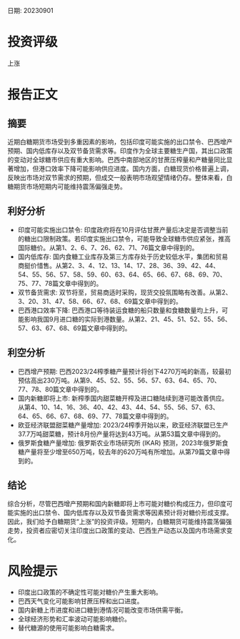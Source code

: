 
日期: 20230901

# 投资评级

上涨

# 报告正文

## 摘要

近期白糖期货市场受到多重因素的影响，包括印度可能实施的出口禁令、巴西增产预期、国内低库存以及双节备货需求等。印度作为全球主要糖生产国，其出口政策的变动对全球糖市供应有重大影响。巴西中南部地区的甘蔗压榨量和产糖量同比显著增加，但港口效率下降可能影响供应进度。国内方面，白糖现货价格普遍上调，反映出市场对双节需求的预期，但成交一般表明市场观望情绪仍存。整体来看，白糖期货市场短期内可能维持震荡偏强走势。

## 利好分析

* 印度可能实施出口禁令: 印度政府将在10月评估甘蔗产量后决定是否调整当前的糖出口限制政策。若印度实施出口禁令，可能导致全球糖市供应紧张，推高国际糖价。从第1、2、6、7、26、62、71、76篇文章中得到的。
* 国内低库存: 国内食糖工业库存及第三方库存处于历史较低水平，集团和贸易商挺价惜售。从第2、3、4、12、13、14、17、28、36、39、42、44、54、55、56、57、58、59、60、63、64、65、66、67、68、69、70、75、77、78篇文章中得到的。
* 双节备货需求: 双节将至，贸易商适时采购，现货交投氛围略有改善。从第2、3、20、31、47、58、66、67、68、69篇文章中得到的。
* 巴西港口效率下降: 巴西港口等待装运食糖的船只数量和食糖数量均上升，可能影响我国9月进口糖的实际到港数量。从第2、21、45、51、52、55、56、57、63、67、68、69篇文章中得到的。

## 利空分析

* 巴西增产预期: 巴西2023/24榨季糖产量预计将创下4270万吨的新高，较最初预估高出230万吨。从第9、45、52、55、56、57、63、64、65、70、77、78、80篇文章中得到的。
* 国内新糖即将上市: 新榨季国内甜菜糖开榨及进口糖陆续到港可能改善供应。从第4、10、14、16、36、40、42、43、44、54、55、56、57、63、64、65、66、67、68、69、77、78篇文章中得到的。
* 欧亚经济联盟甜菜糖产量增加: 2023/24榨季开始以来，欧亚经济联盟已生产37.7万吨甜菜糖，预计8月份产量将达到43万吨。从第53篇文章中得到的。
* 俄罗斯食糖产量增加: 俄罗斯农业市场研究所 (IKAR) 预测，2023年俄罗斯食糖产量将至少增至650万吨，较去年的620万吨有所增加。从第79篇文章中得到的。

## 结论

综合分析，尽管巴西增产预期和国内新糖即将上市可能对糖价构成压力，但印度可能实施的出口禁令、国内低库存以及双节备货需求等因素预计将对糖价形成支撑。因此，我们给予白糖期货“上涨”的投资评级。短期内，白糖期货可能维持震荡偏强走势，投资者应密切关注印度出口政策的变动、巴西生产动态以及国内市场需求变化。

# 风险提示

* 印度出口政策的不确定性可能对糖价产生重大影响。
* 巴西天气变化可能影响甘蔗压榨和出口进度。
* 国内新糖上市进度和进口糖到港情况可能改变市场供需平衡。
* 全球经济形势和汇率波动可能影响糖价。
* 替代糖源的使用可能影响白糖需求。
